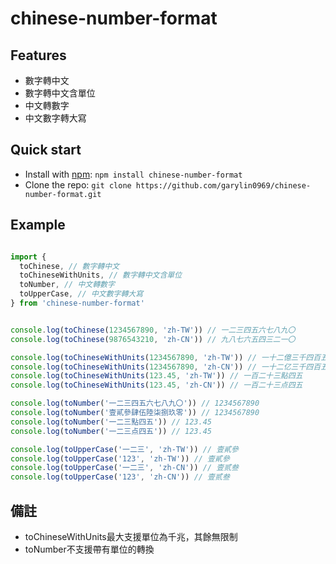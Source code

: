 # chinese-number-format

## Features

* 數字轉中文
* 數字轉中文含單位
* 中文轉數字
* 中文數字轉大寫

## Quick start

- Install with [npm](https://www.npmjs.com/): `npm install chinese-number-format`
- Clone the repo: `git clone https://github.com/garylin0969/chinese-number-format.git`

## Example

```js

import {
  toChinese, // 數字轉中文
  toChineseWithUnits, // 數字轉中文含單位
  toNumber, // 中文轉數字
  toUpperCase, // 中文數字轉大寫
} from 'chinese-number-format'


console.log(toChinese(1234567890, 'zh-TW')) // 一二三四五六七八九〇
console.log(toChinese(9876543210, 'zh-CN')) // 九八七六五四三二一〇

console.log(toChineseWithUnits(1234567890, 'zh-TW')) // 一十二億三千四百五十六萬七千八百九十
console.log(toChineseWithUnits(1234567890, 'zh-CN')) // 一十二亿三千四百五十六万七千八百九十
console.log(toChineseWithUnits(123.45, 'zh-TW')) // 一百二十三點四五
console.log(toChineseWithUnits(123.45, 'zh-CN')) // 一百二十三点四五

console.log(toNumber('一二三四五六七八九〇')) // 1234567890
console.log(toNumber('壹貳參肆伍陸柒捌玖零')) // 1234567890
console.log(toNumber('一二三點四五')) // 123.45
console.log(toNumber('一二三点四五')) // 123.45

console.log(toUpperCase('一二三', 'zh-TW')) // 壹貳參
console.log(toUpperCase('123', 'zh-TW')) // 壹貳參
console.log(toUpperCase('一二三', 'zh-CN')) // 壹贰叁
console.log(toUpperCase('123', 'zh-CN')) // 壹贰叁

```

## 備註

* toChineseWithUnits最大支援單位為千兆，其餘無限制
* toNumber不支援帶有單位的轉換